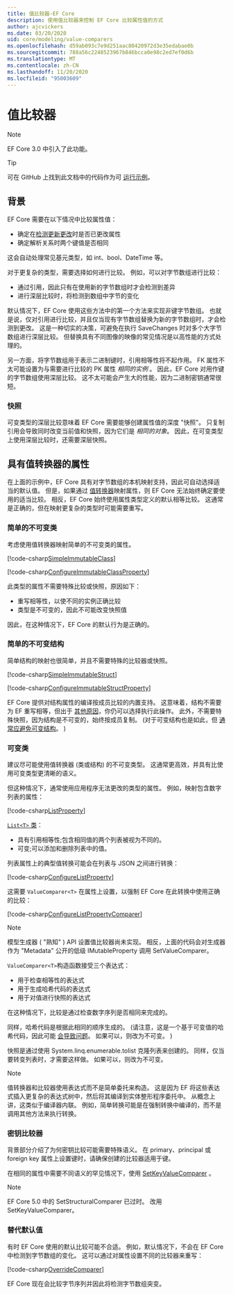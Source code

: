```yaml
---
title: 值比较器-EF Core
description: 使用值比较器来控制 EF Core 比较属性值的方式
author: ajcvickers
ms.date: 03/20/2020
uid: core/modeling/value-comparers
ms.openlocfilehash: d59ab093c7e9d251aac80420972d3e35edabae0b
ms.sourcegitcommit: 788a56c2248523967b846bcca0e98c2ed7ef0d6b
ms.translationtype: MT
ms.contentlocale: zh-CN
ms.lasthandoff: 11/20/2020
ms.locfileid: "95003609"
---
```

# <a name="value-comparers"></a>值比较器

> [!NOTE]  
> EF Core 3.0 中引入了此功能。

> [!TIP]  
> 可在 GitHub 上找到此文档中的代码作为可 [运行示例](https://github.com/dotnet/EntityFramework.Docs/tree/master/samples/core/Modeling/ValueConversions/)。

## <a name="background"></a>背景

EF Core 需要在以下情况中比较属性值：

* 确定在[检测更新更改](xref:core/saving/basic)时是否已更改属性
* 确定解析关系时两个键值是否相同

这会自动处理常见基元类型，如 int、bool、DateTime 等。

对于更复杂的类型，需要选择如何进行比较。
例如，可以对字节数组进行比较：

* 通过引用，因此只有在使用新的字节数组时才会检测到差异
* 进行深层比较时，将检测到数组中字节的变化

默认情况下，EF Core 使用这些方法中的第一个方法来实现非键字节数组。
也就是说，仅对引用进行比较，并且仅当现有字节数组替换为新的字节数组时，才会检测到更改。
这是一种切实的决策，可避免在执行 SaveChanges 时对多个大字节数组进行深层比较。
但替换具有不同图像的映像的常见情况是以高性能的方式处理的。

另一方面，将字节数组用于表示二进制键时，引用相等性将不起作用。
FK 属性不太可能设置为与需要进行比较的 PK 属性 _相同的实例_ 。
因此，EF Core 对用作键的字节数组使用深层比较。
这不太可能会产生大的性能，因为二进制密钥通常很短。

### <a name="snapshots"></a>快照

可变类型的深层比较意味着 EF Core 需要能够创建属性值的深度 "快照"。
只复制引用会导致同时改变当前值和快照，因为它们是 _相同的对象_。
因此，在可变类型上使用深层比较时，还需要深层快照。

## <a name="properties-with-value-converters"></a>具有值转换器的属性

在上面的示例中，EF Core 具有对字节数组的本机映射支持，因此可自动选择适当的默认值。
但是，如果通过 [值转换器](xref:core/modeling/value-conversions)映射属性，则 EF Core 无法始终确定要使用的适当比较。
相反，EF Core 始终使用属性类型定义的默认相等比较。
这通常是正确的，但在映射更复杂的类型时可能需要重写。

### <a name="simple-immutable-classes"></a>简单的不可变类

考虑使用值转换器映射简单的不可变类的属性。

[!code-csharp[SimpleImmutableClass](../../../samples/core/Modeling/ValueConversions/MappingImmutableClassProperty.cs?name=SimpleImmutableClass)]

[!code-csharp[ConfigureImmutableClassProperty](../../../samples/core/Modeling/ValueConversions/MappingImmutableClassProperty.cs?name=ConfigureImmutableClassProperty)]

此类型的属性不需要特殊比较或快照，原因如下：

* 重写相等性，以使不同的实例正确比较
* 类型是不可变的，因此不可能改变快照值

因此，在这种情况下，EF Core 的默认行为是正确的。

### <a name="simple-immutable-structs"></a>简单的不可变结构

简单结构的映射也很简单，并且不需要特殊的比较器或快照。

[!code-csharp[SimpleImmutableStruct](../../../samples/core/Modeling/ValueConversions/MappingImmutableStructProperty.cs?name=SimpleImmutableStruct)]

[!code-csharp[ConfigureImmutableStructProperty](../../../samples/core/Modeling/ValueConversions/MappingImmutableStructProperty.cs?name=ConfigureImmutableStructProperty)]

EF Core 提供对结构属性的编译按成员比较的内置支持。
这意味着，结构不需要为 EF 重写相等，但出于 [其他原因](/dotnet/csharp/programming-guide/statements-expressions-operators/how-to-define-value-equality-for-a-type)，你仍可以选择执行此操作。
此外，不需要特殊快照，因为结构是不可变的，始终按成员复制。
 (对于可变结构也是如此，但 [通常应避免可变结构](/dotnet/csharp/write-safe-efficient-code)。 ) 

### <a name="mutable-classes"></a>可变类

建议尽可能使用值转换器 (类或结构) 的不可变类型。
这通常更高效，并具有比使用可变类型更清晰的语义。

但这种情况下，通常使用应用程序无法更改的类型的属性。
例如，映射包含数字列表的属性：

[!code-csharp[ListProperty](../../../samples/core/Modeling/ValueConversions/MappingListProperty.cs?name=ListProperty)]

[ `List<T>` 类](/dotnet/api/system.collections.generic.list-1)：

* 具有引用相等性;包含相同值的两个列表被视为不同的。
* 可变;可以添加和删除列表中的值。

列表属性上的典型值转换可能会在列表与 JSON 之间进行转换：

[!code-csharp[ConfigureListProperty](../../../samples/core/Modeling/ValueConversions/MappingListProperty.cs?name=ConfigureListProperty)]

这需要 `ValueComparer<T>` 在属性上设置，以强制 EF Core 在此转换中使用正确的比较：

[!code-csharp[ConfigureListPropertyComparer](../../../samples/core/Modeling/ValueConversions/MappingListProperty.cs?name=ConfigureListPropertyComparer)]

> [!NOTE]  
> 模型生成器 ( "熟知" ) API 设置值比较器尚未实现。
> 相反，上面的代码会对生成器作为 "Metadata" 公开的低级 IMutableProperty 调用 SetValueComparer。

`ValueComparer<T>`构造函数接受三个表达式：

* 用于检查相等性的表达式
* 用于生成哈希代码的表达式
* 用于对值进行快照的表达式  

在这种情况下，比较是通过检查数字序列是否相同来完成的。

同样，哈希代码是根据此相同的顺序生成的。
 (请注意，这是一个基于可变值的哈希代码，因此可能 [会导致问题](https://ericlippert.com/2011/02/28/guidelines-and-rules-for-gethashcode/)。
如果可以，则改为不可变。 ) 

快照是通过使用 System.linq.enumerable.tolist 克隆列表来创建的。
同样，仅当要转变列表时，才需要这样做。
如果可以，则改为不可变。

> [!NOTE]  
> 值转换器和比较器使用表达式而不是简单委托来构造。
> 这是因为 EF 将这些表达式插入更复杂的表达式树中，然后将其编译到实体整形程序委托中。
> 从概念上讲，这类似于编译器内联。
> 例如，简单转换可能是在强制转换中编译的，而不是调用其他方法来执行转换。

### <a name="key-comparers"></a>密钥比较器

背景部分介绍了为何密钥比较可能需要特殊语义。
在 primary、principal 或 foreign key 属性上设置键时，请确保创建的比较器适用于键。

在相同的属性中需要不同语义的罕见情况下，使用 [SetKeyValueComparer](/dotnet/api/microsoft.entityframeworkcore.mutablepropertyextensions.setkeyvaluecomparer) 。

> [!NOTE]  
> EF Core 5.0 中的 SetStructuralComparer 已过时。
> 改用 SetKeyValueComparer。

### <a name="overriding-defaults"></a>替代默认值

有时 EF Core 使用的默认比较可能不合适。
例如，默认情况下，不会在 EF Core 中检测到字节数组的变化。
这可以通过对属性设置不同的比较器来重写：

[!code-csharp[OverrideComparer](../../../samples/core/Modeling/ValueConversions/OverridingByteArrayComparisons.cs?name=OverrideComparer)]

EF Core 现在会比较字节序列并因此将检测字节数组突变。
